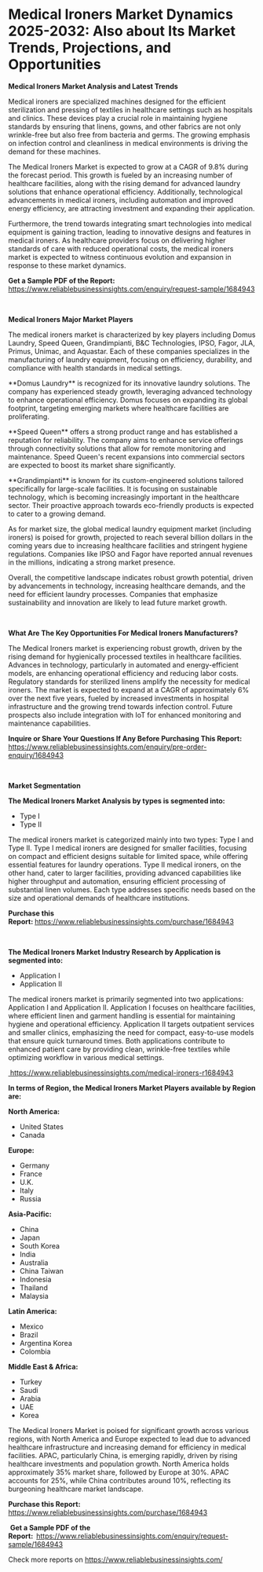 <p><h1>Medical Ironers Market Dynamics 2025-2032: Also about Its Market Trends, Projections, and Opportunities</h1></p><p><strong>Medical Ironers Market Analysis and Latest Trends</strong></p>
<p><p>Medical ironers are specialized machines designed for the efficient sterilization and pressing of textiles in healthcare settings such as hospitals and clinics. These devices play a crucial role in maintaining hygiene standards by ensuring that linens, gowns, and other fabrics are not only wrinkle-free but also free from bacteria and germs. The growing emphasis on infection control and cleanliness in medical environments is driving the demand for these machines.</p><p>The Medical Ironers Market is expected to grow at a CAGR of 9.8% during the forecast period. This growth is fueled by an increasing number of healthcare facilities, along with the rising demand for advanced laundry solutions that enhance operational efficiency. Additionally, technological advancements in medical ironers, including automation and improved energy efficiency, are attracting investment and expanding their application.</p><p>Furthermore, the trend towards integrating smart technologies into medical equipment is gaining traction, leading to innovative designs and features in medical ironers. As healthcare providers focus on delivering higher standards of care with reduced operational costs, the medical ironers market is expected to witness continuous evolution and expansion in response to these market dynamics.</p></p>
<p><strong>Get a Sample PDF of the Report:&nbsp;</strong> <a href="https://www.reliablebusinessinsights.com/enquiry/request-sample/1684943?utm_campaign=3113&utm_medium=2&utm_source=Github&utm_content=ia&utm_term=26032025&utm_id=medical-ironers">https://www.reliablebusinessinsights.com/enquiry/request-sample/1684943</a></p>
<p>&nbsp;</p>
<p><strong>Medical Ironers Major Market Players</strong></p>
<p><p>The medical ironers market is characterized by key players including Domus Laundry, Speed Queen, Grandimpianti, B&C Technologies, IPSO, Fagor, JLA, Primus, Unimac, and Aquastar. Each of these companies specializes in the manufacturing of laundry equipment, focusing on efficiency, durability, and compliance with health standards in medical settings.</p><p>**Domus Laundry** is recognized for its innovative laundry solutions. The company has experienced steady growth, leveraging advanced technology to enhance operational efficiency. Domus focuses on expanding its global footprint, targeting emerging markets where healthcare facilities are proliferating.</p><p>**Speed Queen** offers a strong product range and has established a reputation for reliability. The company aims to enhance service offerings through connectivity solutions that allow for remote monitoring and maintenance. Speed Queen's recent expansions into commercial sectors are expected to boost its market share significantly.</p><p>**Grandimpianti** is known for its custom-engineered solutions tailored specifically for large-scale facilities. It is focusing on sustainable technology, which is becoming increasingly important in the healthcare sector. Their proactive approach towards eco-friendly products is expected to cater to a growing demand.</p><p>As for market size, the global medical laundry equipment market (including ironers) is poised for growth, projected to reach several billion dollars in the coming years due to increasing healthcare facilities and stringent hygiene regulations. Companies like IPSO and Fagor have reported annual revenues in the millions, indicating a strong market presence.</p><p>Overall, the competitive landscape indicates robust growth potential, driven by advancements in technology, increasing healthcare demands, and the need for efficient laundry processes. Companies that emphasize sustainability and innovation are likely to lead future market growth.</p></p>
<p>&nbsp;</p>
<p><strong>What Are The Key Opportunities For Medical Ironers Manufacturers?</strong></p>
<p><p>The Medical Ironers market is experiencing robust growth, driven by the rising demand for hygienically processed textiles in healthcare facilities. Advances in technology, particularly in automated and energy-efficient models, are enhancing operational efficiency and reducing labor costs. Regulatory standards for sterilized linens amplify the necessity for medical ironers. The market is expected to expand at a CAGR of approximately 6% over the next five years, fueled by increased investments in hospital infrastructure and the growing trend towards infection control. Future prospects also include integration with IoT for enhanced monitoring and maintenance capabilities.</p></p>
<p><strong>Inquire or Share Your Questions If Any Before Purchasing This Report:</strong> <a href="https://www.reliablebusinessinsights.com/enquiry/pre-order-enquiry/1684943?utm_campaign=3113&utm_medium=2&utm_source=Github&utm_content=ia&utm_term=26032025&utm_id=medical-ironers">https://www.reliablebusinessinsights.com/enquiry/pre-order-enquiry/1684943</a></p>
<p>&nbsp;</p>
<p><strong>Market Segmentation</strong></p>
<p><strong>The Medical Ironers Market Analysis by types is segmented into:</strong></p>
<p><ul><li>Type I</li><li>Type II</li></ul></p>
<p><p>The medical ironers market is categorized mainly into two types: Type I and Type II. Type I medical ironers are designed for smaller facilities, focusing on compact and efficient designs suitable for limited space, while offering essential features for laundry operations. Type II medical ironers, on the other hand, cater to larger facilities, providing advanced capabilities like higher throughput and automation, ensuring efficient processing of substantial linen volumes. Each type addresses specific needs based on the size and operational demands of healthcare institutions.</p></p>
<p><strong>Purchase this Report:&nbsp;</strong><a href="https://www.reliablebusinessinsights.com/purchase/1684943?utm_campaign=3113&utm_medium=2&utm_source=Github&utm_content=ia&utm_term=26032025&utm_id=medical-ironers">https://www.reliablebusinessinsights.com/purchase/1684943</a></p>
<p>&nbsp;</p>
<p><strong>The Medical Ironers Market Industry Research by Application is segmented into:</strong></p>
<p><ul><li>Application I</li><li>Application II</li></ul></p>
<p><p>The medical ironers market is primarily segmented into two applications: Application I and Application II. Application I focuses on healthcare facilities, where efficient linen and garment handling is essential for maintaining hygiene and operational efficiency. Application II targets outpatient services and smaller clinics, emphasizing the need for compact, easy-to-use models that ensure quick turnaround times. Both applications contribute to enhanced patient care by providing clean, wrinkle-free textiles while optimizing workflow in various medical settings.</p></p>
<p><a href="https://www.reliablebusinessinsights.com/medical-ironers-r1684943?utm_campaign=3113&utm_medium=2&utm_source=Github&utm_content=ia&utm_term=26032025&utm_id=medical-ironers">&nbsp;https://www.reliablebusinessinsights.com/medical-ironers-r1684943</a></p>
<p><strong>In terms of Region, the Medical Ironers Market Players available by Region are:</strong></p>
<p>
    <p> <strong> North America: </strong>
        <ul>
            <li>United States</li>
            <li>Canada</li>
        </ul>
        </p> 
    <p> <strong> Europe: </strong>
        <ul>
            <li>Germany</li>
            <li>France</li>
            <li>U.K.</li>
            <li>Italy</li>
            <li>Russia</li>
        </ul>
        </p> 
    <p> <strong> Asia-Pacific: </strong>
        <ul>
            <li>China</li>
            <li>Japan</li>
            <li>South Korea</li>
            <li>India</li>
            <li>Australia</li>
            <li>China Taiwan</li>
            <li>Indonesia</li>
            <li>Thailand</li>
            <li>Malaysia</li>
        </ul>
        </p> 
    <p> <strong> Latin America: </strong>
        <ul>
            <li>Mexico</li>
            <li>Brazil</li>
            <li>Argentina Korea</li>
            <li>Colombia</li>
        </ul>
        </p> 
    <p> <strong> Middle East & Africa: </strong>
        <ul>
            <li>Turkey</li>
            <li>Saudi</li>
            <li>Arabia</li>
            <li>UAE</li>
            <li>Korea</li>
        </ul>
    </p>
    </p>
<p><p>The Medical Ironers Market is poised for significant growth across various regions, with North America and Europe expected to lead due to advanced healthcare infrastructure and increasing demand for efficiency in medical facilities. APAC, particularly China, is emerging rapidly, driven by rising healthcare investments and population growth. North America holds approximately 35% market share, followed by Europe at 30%. APAC accounts for 25%, while China contributes around 10%, reflecting its burgeoning healthcare market landscape.</p></p>
<p><strong>Purchase this Report: </strong><a href="https://www.reliablebusinessinsights.com/purchase/1684943?utm_campaign=3113&utm_medium=2&utm_source=Github&utm_content=ia&utm_term=26032025&utm_id=medical-ironers">https://www.reliablebusinessinsights.com/purchase/1684943</a></p>
<p>&nbsp;<strong>Get a Sample PDF of the Report:&nbsp;&nbsp;</strong><a href="https://www.reliablebusinessinsights.com/enquiry/request-sample/1684943?utm_campaign=3113&utm_medium=2&utm_source=Github&utm_content=ia&utm_term=26032025&utm_id=medical-ironers">https://www.reliablebusinessinsights.com/enquiry/request-sample/1684943</a></p>
<p><strong></strong></p>
<p>Check more reports on <a href="https://www.reliablebusinessinsights.com/?utm_campaign=3113&utm_medium=2&utm_source=Github&utm_content=ia&utm_term=26032025&utm_id=medical-ironers">https://www.reliablebusinessinsights.com/</a></p>